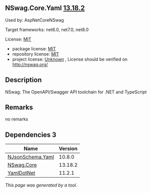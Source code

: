 NSwag.Core.Yaml [13.18.2](https://www.nuget.org/packages/NSwag.Core.Yaml/13.18.2)
--------------------

Used by: AspNetCoreNSwag

Target frameworks: net6.0, net7.0, net8.0

License: [MIT](../../../../licenses/mit) 

- package license: [MIT](https://licenses.nuget.org/MIT) 
- repository license: [MIT](https://github.com/RicoSuter/NSwag.git) 
- project license: [Unknown](http://nswag.org/) , License should be verified on http://nswag.org/

Description
-----------
NSwag: The OpenAPI/Swagger API toolchain for .NET and TypeScript

Remarks
-----------
no remarks


Dependencies 3
-----------

|Name|Version|
|----------|:----|
|[NJsonSchema.Yaml](../../../../packages/nuget.org/njsonschema.yaml/10.8.0)|10.8.0|
|[NSwag.Core](../../../../packages/nuget.org/nswag.core/13.18.2)|13.18.2|
|[YamlDotNet](../../../../packages/nuget.org/yamldotnet/11.2.1)|11.2.1|

*This page was generated by a tool.*